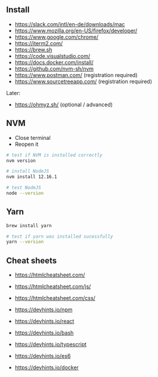 ## Install

* https://slack.com/intl/en-de/downloads/mac
* https://www.mozilla.org/en-US/firefox/developer/
* https://www.google.com/chrome/
* https://iterm2.com/
* https://brew.sh
* https://code.visualstudio.com/
* https://docs.docker.com/install/
* https://github.com/nvm-sh/nvm
* https://www.postman.com/  (registration required)
* https://www.sourcetreeapp.com/ (registration required)

Later:
* https://ohmyz.sh/ (optional / advanced)

## NVM

* Close terminal
* Reopen it

```bash
# test if NVM is installed correctly
nvm version

# install NodeJS
nvm install 12.16.1

# test NodeJS
node --version
```

## Yarn

```bash
brew install yarn

# test if yarn was installed sucessfully
yarn --version
```

## Cheat sheets

* https://htmlcheatsheet.com/
* https://htmlcheatsheet.com/js/
* https://htmlcheatsheet.com/css/

* https://devhints.io/npm
* https://devhints.io/react
* https://devhints.io/bash
* https://devhints.io/typescript
* https://devhints.io/es6
* https://devhints.io/docker